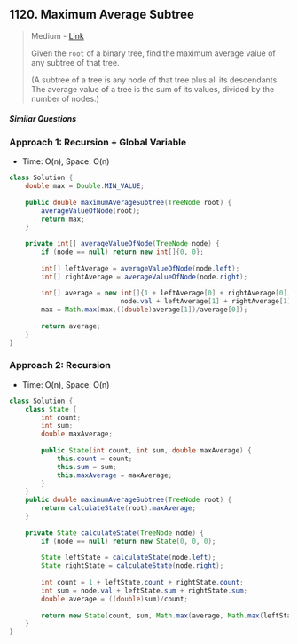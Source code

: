 ## 1120. Maximum Average Subtree

> Medium - [Link](https://leetcode.com/problems/maximum-average-subtree/)
>
> Given the `root` of a binary tree, find the maximum average value of any subtree of that tree.
>
> (A subtree of a tree is any node of that tree plus all its descendants. The average value of a tree is the sum of its values, divided by the number of nodes.)

##### Similar Questions



### Approach 1: Recursion + Global Variable

- Time: O(n), Space: O(n)

```java
class Solution {
    double max = Double.MIN_VALUE;
    
    public double maximumAverageSubtree(TreeNode root) {
        averageValueOfNode(root);
        return max;
    }
    
    private int[] averageValueOfNode(TreeNode node) {
        if (node == null) return new int[]{0, 0};
        
        int[] leftAverage = averageValueOfNode(node.left);
        int[] rightAverage = averageValueOfNode(node.right);
        
        int[] average = new int[]{1 + leftAverage[0] + rightAverage[0],
                            node.val + leftAverage[1] + rightAverage[1]};
        max = Math.max(max,((double)average[1])/average[0]);
        
        return average;
    }
}
```



### Approach 2: Recursion

- Time: O(n), Space: O(n)

```java
class Solution {
    class State {
        int count;
        int sum;
        double maxAverage;
        
        public State(int count, int sum, double maxAverage) {
            this.count = count;
            this.sum = sum;
            this.maxAverage = maxAverage;
        }
    }
    public double maximumAverageSubtree(TreeNode root) {
        return calculateState(root).maxAverage;
    }
    
    private State calculateState(TreeNode node) {
        if (node == null) return new State(0, 0, 0);
        
        State leftState = calculateState(node.left);
        State rightState = calculateState(node.right);
        
        int count = 1 + leftState.count + rightState.count;
        int sum = node.val + leftState.sum + rightState.sum;
        double average = ((double)sum)/count; 
        
        return new State(count, sum, Math.max(average, Math.max(leftState.maxAverage, rightState.maxAverage)));
    }
}
```

